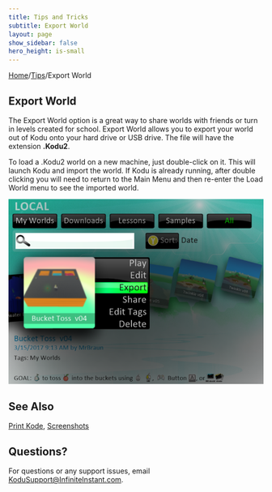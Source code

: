 ```yaml
---
title: Tips and Tricks
subtitle: Export World
layout: page
show_sidebar: false
hero_height: is-small
---
```


[Home](..)/[Tips](.)/Export World

## Export World

The Export World option is a great way to share worlds with friends or turn in levels created for school.  Export World allows you to export your world out of Kodu onto your hard drive or USB drive.  The file will have the extension **.Kodu2**.

To load a .Kodu2 world on a new machine, just double-click on it.  This will launch Kodu and import the world.  If Kodu is already running, after double clicking you will need to return to the Main Menu and then re-enter the Load World menu to see the imported world.

![Export World](export_world.png)

## See Also
[Print Kode](print_kode), [Screenshots](screenshots)

## Questions?
For questions or any support issues, email <KoduSupport@InfiniteInstant.com>.
 

 

   

